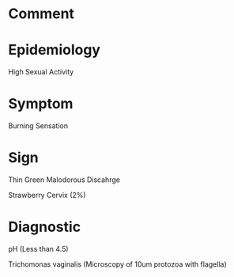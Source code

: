 # Comment

# Epidemiology

High Sexual Activity

# Symptom

Burning Sensation

# Sign

Thin Green Malodorous Discahrge

Strawberry Cervix
(2%)

# Diagnostic

pH
(Less than 4.5)

Trichomonas vaginalis
(Microscopy of 10um protozoa with flagella)
